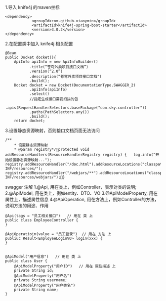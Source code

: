 1.导入 knife4j 的maven坐标
```
<dependency>
            <groupId>com.github.xiaoymin</groupId>
            <artifactId>knife4j-spring-boot-starter</artifactId>
            <version>3.0.2</version>
</dependency>

```
2.在配置类中加入 knife4j 相关配置
```
@Bean
public Docket docket(){
    ApiInfo apiInfo = new ApiInfoBuilder()
           .title(“苍穹外卖项目接口文档”)
           .version(“2.0”)
           .description(“苍穹外卖项目接口文档")
           .build();
    Docket docket = new Docket(DocumentationType.SWAGGER_2)
           .apiInfo(apiInfo)
           .select()
           //指定生成接口需要扫描的包
           .apis(RequestHandlerSelectors.basePackage("com.sky.controller"))
           .paths(PathSelectors.any())
           .build();
    return docket;
```
3.设置静态资源映射，否则接口文档页面无法访问
```
/**
    * 设置静态资源映射
    * @param registry*/protected void addResourceHandlers(ResourceHandlerRegistry registry) {   log.info(“开始设置静态资源映射...");   registry.addResourceHandler("/doc.html").addResourceLocations("classpath:/META-INF/resources/");   registry.addResourceHandler("/webjars/**").addResourceLocations("classpath:/META-INF/resources/webjars/");}

```


swagger 注解
1.@Api, 用在类上，例如Controller，表示对类的说明; 
2.@ApiModel, 用在类上，例如entity、DTO、VO
3.@ApiModelProperty, 用在属性上，描述属性信息
4.@ApiOperation, 用在方法上，例如Controller的方法，说明方法的用途、作用

```
@Api(tags = "员工相关接口")   // 用在 类 上
public class EmployeeController {
}

@ApiOperatioin(value = "员工登录")  // 用在 方法 上
publiuc Result<EmployeeLoginVO> login(xxx) {
}


@ApiModel("用户信息")   // 用在 类 上
public class User {
    @ApiModelProperty("用户ID")   // 用在 属性描述 上
    private String id;
    @ApiModelProperty("用户名")
    private String username;
    @ApiModelProperty("用户姓名")
    private String name;
}
```


